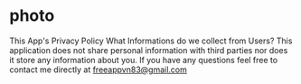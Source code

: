 # photo
This App's Privacy Policy What Informations do we collect from Users? This application does not share personal information with third parties nor does it store any information about you. If you have any questions feel free to contact me directly at freeappvn83@gmail.com 
